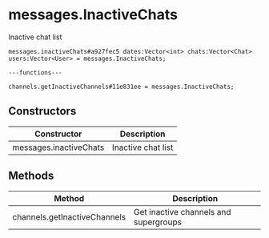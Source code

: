 # messages.InactiveChats
Inactive chat list

```
messages.inactiveChats#a927fec5 dates:Vector<int> chats:Vector<Chat> users:Vector<User> = messages.InactiveChats;

---functions---

channels.getInactiveChannels#11e831ee = messages.InactiveChats;
```

## Constructors
| Constructor | Description |
| ---- | ----------- |
| messages.inactiveChats | Inactive chat list |


## Methods
| Method | Description |
| ---- | ----------- |
| channels.getInactiveChannels | Get inactive channels and supergroups |


